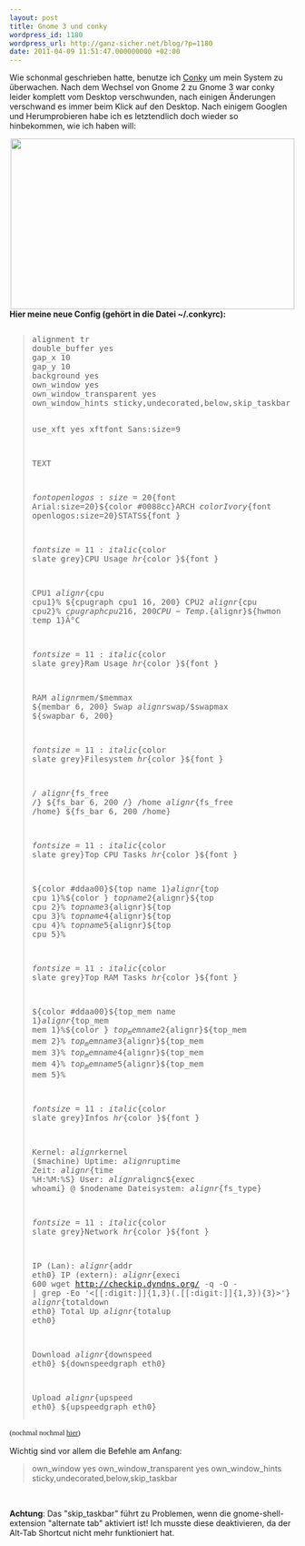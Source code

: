 ```yaml
---
layout: post
title: Gnome 3 und conky
wordpress_id: 1180
wordpress_url: http://ganz-sicher.net/blog/?p=1180
date: 2011-04-09 11:51:47.000000000 +02:00
---
```

Wie schonmal geschrieben hatte, benutze ich <a href="http://conky.sourceforge.net/">Conky</a> um mein System zu überwachen. Nach dem Wechsel von Gnome 2 zu Gnome 3 war conky leider komplett vom Desktop verschwunden, nach einigen Änderungen verschwand es immer beim Klick auf den Desktop. Nach einigem Googlen und Herumprobieren habe ich es letztendlich doch wieder so hinbekommen, wie ich haben will:
<!--more-->

<center><img class="aligncenter size-full wp-image-1183" title="conky_screen_gnome3" src="http://ganz-sicher.net/blog/wp-content/uploads/conky_screen_gnome3.jpg" alt="" width="500" height="300" /></center><strong>Hier meine neue Config (gehört in die Datei ~/.conkyrc):</strong>
<pre><span class="Apple-style-span" style="font-family: Georgia, 'Times New Roman', 'Bitstream Charter', Times, serif; font-size: 13px; line-height: 19px; white-space: normal;">
</span></pre>

<blockquote><pre>alignment tr
double_buffer yes
gap_x 10
gap_y 10
background yes
own_window yes
own_window_transparent yes
own_window_hints sticky,undecorated,below,skip_taskbar

use_xft yes
xftfont Sans:size=9

TEXT

${font openlogos:size=20}${font Arial:size=20}${color #0088cc}ARCH ${color Ivory}${font openlogos:size=20}STATS${font }

${font size=11:italic}${color slate grey}CPU Usage $hr${color }${font }

CPU1 ${alignr}${cpu cpu1}%
${cpugraph cpu1 16, 200}
CPU2 ${alignr}${cpu cpu2}%
${cpugraph cpu2 16, 200}
CPU-Temp.${alignr}${hwmon temp 1}Â°C

${font size=11:italic}${color slate grey}Ram Usage $hr${color }${font }

RAM ${alignr}$mem/$memmax
${membar 6, 200}
Swap ${alignr}$swap/$swapmax
${swapbar 6, 200}


${font size=11:italic}${color slate grey}Filesystem $hr${color }${font }

/ ${alignr}${fs_free /}
${fs_bar 6, 200 /}
/home ${alignr}${fs_free /home}
${fs_bar 6, 200 /home}


${font size=11:italic}${color slate grey}Top CPU Tasks $hr${color }${font }

${color #ddaa00}${top name 1}${alignr}${top cpu 1}%${color }
${top name 2}${alignr}${top cpu 2}%
${top name 3}${alignr}${top cpu 3}%
${top name 4}${alignr}${top cpu 4}%
${top name 5}${alignr}${top cpu 5}%


${font size=11:italic}${color slate grey}Top RAM Tasks  $hr${color }${font }

${color #ddaa00}${top_mem name 1}${alignr}${top_mem mem 1}%${color }
${top_mem name 2}${alignr}${top_mem mem 2}%
${top_mem name 3}${alignr}${top_mem mem 3}%
${top_mem name 4}${alignr}${top_mem mem 4}%
${top_mem name 5}${alignr}${top_mem mem 5}%


${font size=11:italic}${color slate grey}Infos $hr${color }${font }

Kernel: ${alignr}$kernel ($machine)
Uptime: ${alignr}$uptime
Zeit: ${alignr}${time %H:%M:%S}
User: ${alignr}$alignc${exec whoami} @ $nodename
Dateisystem: $alignr${fs_type}


${font size=11:italic}${color slate grey}Network $hr${color }${font }

IP (Lan): $alignr${addr eth0}
IP (extern): $alignr${execi 600 wget http://checkip.dyndns.org/ -q -O - | grep -Eo '\<[[:digit:]]{1,3}(\.[[:digit:]]{1,3}){3}\>'}
Total Down $alignr${totaldown eth0}
Total Up   $alignr${totalup eth0}

Download ${alignr}${downspeed eth0}
${downspeedgraph eth0}

Upload ${alignr}${upspeed eth0}
${upspeedgraph eth0}
</pre></blockquote>

<pre><span class="Apple-style-span" style="font-family: Georgia, 'Times New Roman', 'Bitstream Charter', Times, serif; font-size: 13px; line-height: 19px; white-space: normal;">(nochmal nochmal <a href="http://www.ganz-sicher.net/sonstiges/configs/.conkyrc%20%28gnome3%29">hier</a>)</span></pre>
Wichtig sind vor allem die Befehle am Anfang:
<blockquote>own_window yes
own_window_transparent yes
own_window_hints sticky,undecorated,below,skip_taskbar</blockquote>
&nbsp;

<strong>Achtung</strong>: Das "skip_taskbar" führt zu Problemen, wenn die gnome-shell-extension "alternate tab" aktiviert ist! Ich musste diese deaktivieren, da der Alt-Tab Shortcut nicht mehr funktioniert hat.
